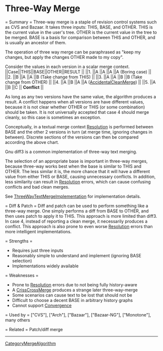 # Three-Way Merge

= Summary =
Three-way merge is a staple of revision control systems such as CVS and Bazaar.  It takes three inputs: THIS, BASE, and OTHER.  THIS is the current value in the user's tree.  OTHER is the current value in the tree to be merged.  BASE is a basis for comparison between THIS and OTHER, and is usually an ancestor of them.

The operation of three way merge can be paraphrased as "keep my changes, but apply the changes OTHER made to my copy".

Consider the values in each version in a scalar merge context.
 ||Case||THIS||BASE||OTHER||RESULT                                               ||
 ||1.  ||A   ||A   ||A    ||A (Boring case)                                      ||
 ||2.  ||B   ||A   ||A    ||B (Take change from THIS)                            ||
 ||3.  ||A   ||A   ||B    ||B (Take change from OTHER)                           ||
 ||4.  ||A   ||B   ||A    ||A ([AccidentalCleanMerge](AccidentalCleanMerge.md))  ||
 ||5.  ||A   ||B   ||C    || **Conflict**                                        ||

As long as any two versions have the same value, the algorithm produces a result.  A conflict happens when all versions are have different values, because it is not clear whether OTHER or THIS (or some combination) should be taken. It is not universally accepted that case 4 should merge cleanly, so this case is sometimes an exception.

Conceptually, in a textual merge context [Resolution](Resolution.md) is performed between BASE and the other 2 versions in turn (at merge time, ignoring changes in between). Discrete sections of the versions can then be compared according the above chart.

Gnu diff3 is a common implementation of three-way text merging.

The selection of an appropriate base is important in three-way merges, because three-way works best when the base is similar to THIS and OTHER.  The less similar it is, the more chance that it will have a different value from either THIS or BASE, causing unnecessary conflicts. In addition, less similarity can result in [Resolution](Resolution.md) errors, which can cause confusing conflicts and bad clean merges.

See [ThreeWayTextMergeImplementation](ThreeWayTextMergeImplementation.md) for implementation details.

= Diff & Patch =
Diff and patch can be used to perform something like a three-way merge.  One simply performs a diff from BASE to OTHER, and then uses patch to apply it to THIS.  This approach is more limited than diff3.  In case 4, instead of reporting a clean merge, it necessarily produces a conflict. This approach is also prone to even worse [Resolution](Resolution.md) errors than more intelligent implementations.

= Strengths =
 * Requires just three inputs
 * Reasonably simple to understand and implement (ignoring BASE selection)
 * Implementations widely available

= Weaknesses =
 * Prone to [Resolution](Resolution.md) errors due to not being fully history-aware
 * A [CrissCrossMerge](CrissCrossMerge.md) produces a strange later three-way-merge
 * Some scenarios can cause text to be lost that should not be
 * Difficult to choose a decent BASE in arbitrary history graphs
 * Cannot support [Convergence](Convergence.md)

= Used by =
 ["CVS"], ["Arch"], ["Bazaar"], ["Bazaar-NG"], ["Monotone"], many others

= Related =
 Patch/diff merge

----

[CategoryMergeAlgorithm](CategoryMergeAlgorithm.md)
